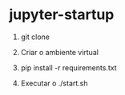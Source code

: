 # jupyter-startup

1. git clone

2. Criar o ambiente virtual

3. pip install -r requirements.txt

4. Executar o ./start.sh
